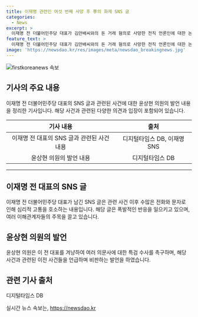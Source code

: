 ```yaml
---
title: 이재명 관련인 여섯 번째 사망 후 李의 화제 SNS 글
categories:
  - News
excerpt: >
  이재명 전 더불어민주당 대표가 김만배씨와의 돈 거래 혐의로 사망한 전직 언론인에 대한 논란에서 SNS에 남긴 글이 이목을 끈 사례가 있다. 이에 대해 국민의힘 당대표 출마 선언한 윤상현 의원은 이 전 대표를 겨냥해 이번에 숨진 전 언론사 간부는 김씨와의 돈 거래를 통해 대장동 일당에 우호적인 기사를 작성하거나 불리한 기사를 막아달라는 청탁을 받았다는 의혹을 받고 수사 중이었다며 한두 번이면 우연한 사고일 수 있지만, 여섯 번이나 이 전 대표와 관련된 유력한 증인들이 검찰 수사 중에 숨지는 상황은 일반적인 수준을 뛰어넘는 미스터리한 일이라고 주장하며 특검에 대한 요구를 제기했다.
feature_text: >
  이재명 전 더불어민주당 대표가 김만배씨와의 돈 거래 혐의로 사망한 전직 언론인에 대한 논란에서 SNS에 남긴 글이 이목을 끈 사례가 있다. 이에 대해 국민의힘 당대표 출마 선언한 윤상현 의원은 이 전 대표를 겨냥해 이번에 숨진 전 언론사 간부는 김씨와의 돈 거래를 통해 대장동 일당에 우호적인 기사를 작성하거나 불리한 기사를 막아달라는 청탁을 받았다는 의혹을 받고 수사 중이었다며 한두 번이면 우연한 사고일 수 있지만, 여섯 번이나 이 전 대표와 관련된 유력한 증인들이 검찰 수사 중에 숨지는 상황은 일반적인 수준을 뛰어넘는 미스터리한 일이라고 주장하며 특검에 대한 요구를 제기했다.
image: 'https://newsdao.kr/res/images/meta/newsdao_breakingnews.jpg'
---
```


<p><img src="https://newsdao.kr/res/images/meta/newsdao_breakingnews.jpg" alt="firstkoreanews 속보" /></p>

<h2 data-ke-size="size26">기사의 주요 내용</h2>

<p data-ke-size="size16">이재명 전 더불어민주당 대표의 SNS 글과 관련된 사건에 대한 윤상현 의원의 발언 내용을 정리한 기사입니다. 해당 사건과 관련된 다양한 의견과 입장이 포함되어 있습니다.</p>

<table>
<thead>
<tr>
<th style="text-align: center;">기사 내용</th>
<th style="text-align: center;">출처</th>
</tr>
</thead>
<tbody>
<tr>
<td style="text-align: center;">이재명 전 대표의 SNS 글과 관련된 사건 내용</td>
<td style="text-align: center;">디지털타임스 DB, 이재명 SNS</td>
</tr>
<tr>
<td style="text-align: center;">윤상현 의원의 발언 내용</td>
<td style="text-align: center;">디지털타임스 DB</td>
</tr>
</tbody>
</table>

<hr>

<h2 data-ke-size="size26">이재명 전 대표의 SNS 글</h2>

<p data-ke-size="size16">이재명 전 더불어민주당 대표가 남긴 SNS 글은 관련 사건 이후 수많은 전화와 문자로 인해 심리적 고통을 호소하는 내용입니다. 해당 글은 폭발적인 반응을 일으키고 있으며, 여러 이해관계자들의 주목을 끌고 있습니다.</p>

<h2 data-ke-size="size26">윤상현 의원의 발언</h2>

<p data-ke-size="size16">윤상현 의원은 이 전 대표를 겨냥하여 여러 의문사에 대한 특검 수사를 촉구하며, 해당 사건과 관련된 이전 사건들을 언급하며 비판하는 발언을 하였습니다.</p>

<h2 data-ke-size="size26">관련 기사 출처</h2>

<p data-ke-size="size16">디지털타임스 DB</p>
실시간 뉴스 속보는, <a href="https://newsdao.kr" rel="dofollow">https://newsdao.kr</a>


